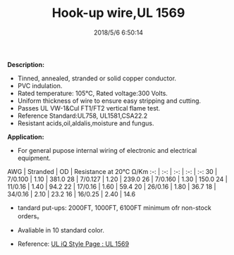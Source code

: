 ﻿---
layout: post 
title: Hook-up wire,UL 1569
tags: pvc,Hookup-Wire
categories: wire-cable
overview: PVC,UIL1569,1 Wire,105 deg c,300V
series: FN10
part_number: 10-1569-0
thumb_img: 
image: static/202105/15-20210603.jpg
date: 2018/5/6 6:50:14
---



__Description:__

* Tinned, annealed, stranded or solid copper conductor.
* PVC indulation.
* Rated temperature: 105℃, Rated voltage:300 Volts.
* Uniform thickness of wire to ensure easy stripping and cutting.
* Passes UL VW-1&amp;Cul FT1/FT2 vertical flame test.
* Reference Standard:UL758, UL1581,CSA22.2 
* Resistant acids,oil,aldalis,moisture and fungus. 

__Application:__

* For general pupose internal wiring of electronic and electrical equipment.

AWG | Stranded | OD | Resistance at 20℃ Ω/Km
:-: | :-: |  :-: |  :-: |  :-: 
30 | 7/0.100 | 1.10 | 381.0
28 | 7/0.127 | 1.20 | 239.0
26 | 7/0.160 | 1.30 | 150.0
24 | 11/0.16 | 1.40 | 94.2
22 | 17/0.16 | 1.60 | 59.4
20 | 26/0.16 | 1.80 | 36.7
18 | 34/0.16 | 2.10 | 23.2
16 | 16/0.25 | 2.40 | 14.6

* tandard put-ups: 2000FT, 1000FT, 6100FT minimum ofr non-stock orders。
* Avaliable in 10 standard color. 

* Reference: [UL iQ Style Page : UL 1569 ](http://iq.ul.com/awm/stylepage.aspx?Style=1569)
